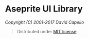 # Aseprite UI Library
*Copyright (C) 2001-2017 David Capello*

> Distributed under [MIT license](LICENSE.txt)
